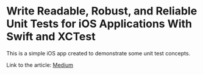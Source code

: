 # Write Readable, Robust, and Reliable Unit Tests for iOS Applications With Swift and XCTest

This is a simple iOS app created to demonstrate some unit test concepts.

Link to the article: [Medium](https://betterprogramming.pub/writing-readable-robust-and-reliable-unit-tests-for-ios-applications-with-swift-and-xctest-b4c1cc70d35a) 
